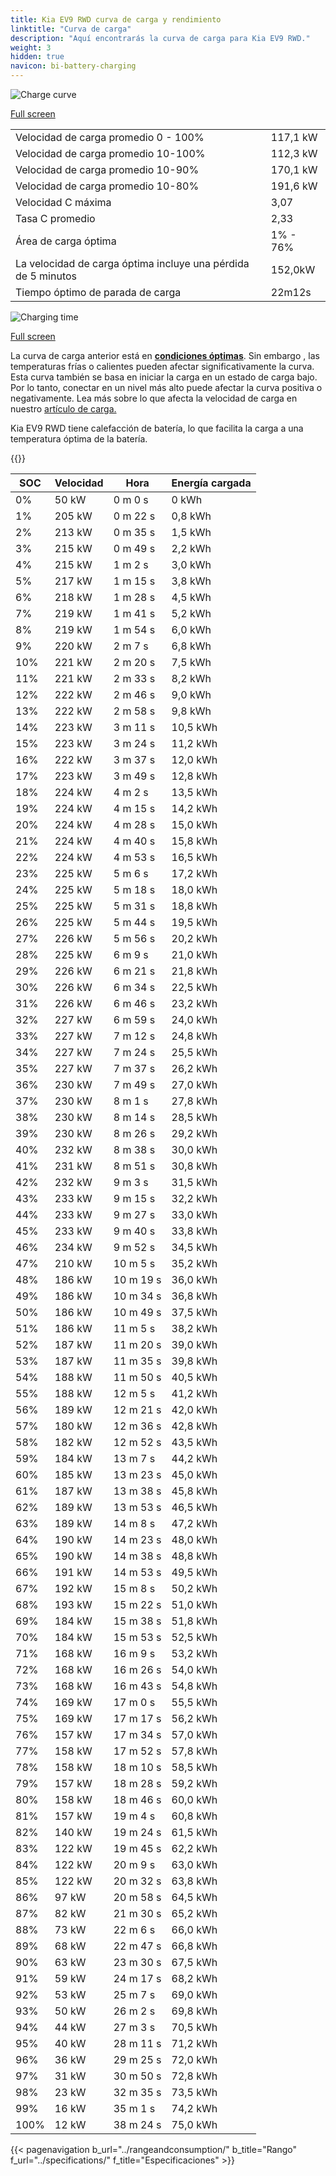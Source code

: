 ```yaml
---
title: Kia EV9 RWD curva de carga y rendimiento
linktitle: "Curva de carga"
description: "Aquí encontrarás la curva de carga para Kia EV9 RWD."
weight: 3
hidden: true
navicon: bi-battery-charging
---
```

<!-- markdownlint-disable MD033 -->
<img src="/images/models/kia/ev9/ev9_rwd/chargingcurve.svg" alt="Charge curve" class="img-fluid">

[Full screen](/images/models/kia/ev9/ev9_rwd/chargingcurve.svg)


<table class="table table-striped border">
<tbody>
<tr>
<td>Velocidad de carga promedio 0 - 100%</td><td>117,1 kW</td>
</tr>
<tr>
<td>Velocidad de carga promedio 10-100%</td><td>112,3 kW</td>
</tr>
<tr>
<td>Velocidad de carga promedio 10-90%</td><td>170,1 kW</td>
</tr>
<tr>
<td>Velocidad de carga promedio 10-80%</td><td>191,6 kW</td>
</tr>
<tr>
<td>Velocidad C máxima</td><td>3,07</td>
</tr>
<tr>
<td>Tasa C promedio</td><td>2,33</td>
</tr>
<tr>
<td>Área de carga óptima</td><td>1% - 76%</td>
</tr>
<tr>
<td>La velocidad de carga óptima incluye una pérdida de 5 minutos</td><td>152,0kW</td>
</tr>
<tr>
<td>Tiempo óptimo de parada de carga</td><td>22m12s</td>
</tr>
</tbody>
</table>
<img src="/images/models/kia/ev9/ev9_rwd/chargingtime.svg" alt="Charging time" class="img-fluid">

[Full screen](/images/models/kia/ev9/ev9_rwd/chargingtime.svg)


La curva de carga anterior está en **[condiciones óptimas](../../../../../technology/battery/charging/#temperatura)**. Sin embargo , las temperaturas frías o calientes pueden afectar significativamente la curva. Esta curva también se basa en iniciar la carga en un estado de carga bajo. Por lo tanto, conectar en un nivel más alto puede afectar la curva positiva o negativamente. Lea más sobre lo que afecta la velocidad de carga en nuestro [artículo de carga.](../../../../../technology/battery/charging/)


Kia EV9 RWD tiene calefacción de batería, lo que facilita la carga a una temperatura óptima de la batería.


{{<evkxdisplayaddarticle />}}
<table class="table table-striped border">
<thead>
<tr><th>SOC</th><th>Velocidad</th><th>Hora</th><th>Energía cargada</th></tr>
</thead>
<tbody>
<tr>
<td>0%</td><td>50 kW</td><td> 0 m 0 s </td><td>0 kWh </td>
</tr>
<tr>
<td>1%</td><td>205 kW</td><td> 0 m 22 s </td><td>0,8 kWh </td>
</tr>
<tr>
<td>2%</td><td>213 kW</td><td> 0 m 35 s </td><td>1,5 kWh </td>
</tr>
<tr>
<td>3%</td><td>215 kW</td><td> 0 m 49 s </td><td>2,2 kWh </td>
</tr>
<tr>
<td>4%</td><td>215 kW</td><td> 1 m 2 s </td><td>3,0 kWh </td>
</tr>
<tr>
<td>5%</td><td>217 kW</td><td> 1 m 15 s </td><td>3,8 kWh </td>
</tr>
<tr>
<td>6%</td><td>218 kW</td><td> 1 m 28 s </td><td>4,5 kWh </td>
</tr>
<tr>
<td>7%</td><td>219 kW</td><td> 1 m 41 s </td><td>5,2 kWh </td>
</tr>
<tr>
<td>8%</td><td>219 kW</td><td> 1 m 54 s </td><td>6,0 kWh </td>
</tr>
<tr>
<td>9%</td><td>220 kW</td><td> 2 m 7 s </td><td>6,8 kWh </td>
</tr>
<tr>
<td>10%</td><td>221 kW</td><td> 2 m 20 s </td><td>7,5 kWh </td>
</tr>
<tr>
<td>11%</td><td>221 kW</td><td> 2 m 33 s </td><td>8,2 kWh </td>
</tr>
<tr>
<td>12%</td><td>222 kW</td><td> 2 m 46 s </td><td>9,0 kWh </td>
</tr>
<tr>
<td>13%</td><td>222 kW</td><td> 2 m 58 s </td><td>9,8 kWh </td>
</tr>
<tr>
<td>14%</td><td>223 kW</td><td> 3 m 11 s </td><td>10,5 kWh </td>
</tr>
<tr>
<td>15%</td><td>223 kW</td><td> 3 m 24 s </td><td>11,2 kWh </td>
</tr>
<tr>
<td>16%</td><td>222 kW</td><td> 3 m 37 s </td><td>12,0 kWh </td>
</tr>
<tr>
<td>17%</td><td>223 kW</td><td> 3 m 49 s </td><td>12,8 kWh </td>
</tr>
<tr>
<td>18%</td><td>224 kW</td><td> 4 m 2 s </td><td>13,5 kWh </td>
</tr>
<tr>
<td>19%</td><td>224 kW</td><td> 4 m 15 s </td><td>14,2 kWh </td>
</tr>
<tr>
<td>20%</td><td>224 kW</td><td> 4 m 28 s </td><td>15,0 kWh </td>
</tr>
<tr>
<td>21%</td><td>224 kW</td><td> 4 m 40 s </td><td>15,8 kWh </td>
</tr>
<tr>
<td>22%</td><td>224 kW</td><td> 4 m 53 s </td><td>16,5 kWh </td>
</tr>
<tr>
<td>23%</td><td>225 kW</td><td> 5 m 6 s </td><td>17,2 kWh </td>
</tr>
<tr>
<td>24%</td><td>225 kW</td><td> 5 m 18 s </td><td>18,0 kWh </td>
</tr>
<tr>
<td>25%</td><td>225 kW</td><td> 5 m 31 s </td><td>18,8 kWh </td>
</tr>
<tr>
<td>26%</td><td>225 kW</td><td> 5 m 44 s </td><td>19,5 kWh </td>
</tr>
<tr>
<td>27%</td><td>226 kW</td><td> 5 m 56 s </td><td>20,2 kWh </td>
</tr>
<tr>
<td>28%</td><td>225 kW</td><td> 6 m 9 s </td><td>21,0 kWh </td>
</tr>
<tr>
<td>29%</td><td>226 kW</td><td> 6 m 21 s </td><td>21,8 kWh </td>
</tr>
<tr>
<td>30%</td><td>226 kW</td><td> 6 m 34 s </td><td>22,5 kWh </td>
</tr>
<tr>
<td>31%</td><td>226 kW</td><td> 6 m 46 s </td><td>23,2 kWh </td>
</tr>
<tr>
<td>32%</td><td>227 kW</td><td> 6 m 59 s </td><td>24,0 kWh </td>
</tr>
<tr>
<td>33%</td><td>227 kW</td><td> 7 m 12 s </td><td>24,8 kWh </td>
</tr>
<tr>
<td>34%</td><td>227 kW</td><td> 7 m 24 s </td><td>25,5 kWh </td>
</tr>
<tr>
<td>35%</td><td>227 kW</td><td> 7 m 37 s </td><td>26,2 kWh </td>
</tr>
<tr>
<td>36%</td><td>230 kW</td><td> 7 m 49 s </td><td>27,0 kWh </td>
</tr>
<tr>
<td>37%</td><td>230 kW</td><td> 8 m 1 s </td><td>27,8 kWh </td>
</tr>
<tr>
<td>38%</td><td>230 kW</td><td> 8 m 14 s </td><td>28,5 kWh </td>
</tr>
<tr>
<td>39%</td><td>230 kW</td><td> 8 m 26 s </td><td>29,2 kWh </td>
</tr>
<tr>
<td>40%</td><td>232 kW</td><td> 8 m 38 s </td><td>30,0 kWh </td>
</tr>
<tr>
<td>41%</td><td>231 kW</td><td> 8 m 51 s </td><td>30,8 kWh </td>
</tr>
<tr>
<td>42%</td><td>232 kW</td><td> 9 m 3 s </td><td>31,5 kWh </td>
</tr>
<tr>
<td>43%</td><td>233 kW</td><td> 9 m 15 s </td><td>32,2 kWh </td>
</tr>
<tr>
<td>44%</td><td>233 kW</td><td> 9 m 27 s </td><td>33,0 kWh </td>
</tr>
<tr>
<td>45%</td><td>233 kW</td><td> 9 m 40 s </td><td>33,8 kWh </td>
</tr>
<tr>
<td>46%</td><td>234 kW</td><td> 9 m 52 s </td><td>34,5 kWh </td>
</tr>
<tr>
<td>47%</td><td>210 kW</td><td> 10 m 5 s </td><td>35,2 kWh </td>
</tr>
<tr>
<td>48%</td><td>186 kW</td><td> 10 m 19 s </td><td>36,0 kWh </td>
</tr>
<tr>
<td>49%</td><td>186 kW</td><td> 10 m 34 s </td><td>36,8 kWh </td>
</tr>
<tr>
<td>50%</td><td>186 kW</td><td> 10 m 49 s </td><td>37,5 kWh </td>
</tr>
<tr>
<td>51%</td><td>186 kW</td><td> 11 m 5 s </td><td>38,2 kWh </td>
</tr>
<tr>
<td>52%</td><td>187 kW</td><td> 11 m 20 s </td><td>39,0 kWh </td>
</tr>
<tr>
<td>53%</td><td>187 kW</td><td> 11 m 35 s </td><td>39,8 kWh </td>
</tr>
<tr>
<td>54%</td><td>188 kW</td><td> 11 m 50 s </td><td>40,5 kWh </td>
</tr>
<tr>
<td>55%</td><td>188 kW</td><td> 12 m 5 s </td><td>41,2 kWh </td>
</tr>
<tr>
<td>56%</td><td>189 kW</td><td> 12 m 21 s </td><td>42,0 kWh </td>
</tr>
<tr>
<td>57%</td><td>180 kW</td><td> 12 m 36 s </td><td>42,8 kWh </td>
</tr>
<tr>
<td>58%</td><td>182 kW</td><td> 12 m 52 s </td><td>43,5 kWh </td>
</tr>
<tr>
<td>59%</td><td>184 kW</td><td> 13 m 7 s </td><td>44,2 kWh </td>
</tr>
<tr>
<td>60%</td><td>185 kW</td><td> 13 m 23 s </td><td>45,0 kWh </td>
</tr>
<tr>
<td>61%</td><td>187 kW</td><td> 13 m 38 s </td><td>45,8 kWh </td>
</tr>
<tr>
<td>62%</td><td>189 kW</td><td> 13 m 53 s </td><td>46,5 kWh </td>
</tr>
<tr>
<td>63%</td><td>189 kW</td><td> 14 m 8 s </td><td>47,2 kWh </td>
</tr>
<tr>
<td>64%</td><td>190 kW</td><td> 14 m 23 s </td><td>48,0 kWh </td>
</tr>
<tr>
<td>65%</td><td>190 kW</td><td> 14 m 38 s </td><td>48,8 kWh </td>
</tr>
<tr>
<td>66%</td><td>191 kW</td><td> 14 m 53 s </td><td>49,5 kWh </td>
</tr>
<tr>
<td>67%</td><td>192 kW</td><td> 15 m 8 s </td><td>50,2 kWh </td>
</tr>
<tr>
<td>68%</td><td>193 kW</td><td> 15 m 22 s </td><td>51,0 kWh </td>
</tr>
<tr>
<td>69%</td><td>184 kW</td><td> 15 m 38 s </td><td>51,8 kWh </td>
</tr>
<tr>
<td>70%</td><td>184 kW</td><td> 15 m 53 s </td><td>52,5 kWh </td>
</tr>
<tr>
<td>71%</td><td>168 kW</td><td> 16 m 9 s </td><td>53,2 kWh </td>
</tr>
<tr>
<td>72%</td><td>168 kW</td><td> 16 m 26 s </td><td>54,0 kWh </td>
</tr>
<tr>
<td>73%</td><td>168 kW</td><td> 16 m 43 s </td><td>54,8 kWh </td>
</tr>
<tr>
<td>74%</td><td>169 kW</td><td> 17 m 0 s </td><td>55,5 kWh </td>
</tr>
<tr>
<td>75%</td><td>169 kW</td><td> 17 m 17 s </td><td>56,2 kWh </td>
</tr>
<tr>
<td>76%</td><td>157 kW</td><td> 17 m 34 s </td><td>57,0 kWh </td>
</tr>
<tr>
<td>77%</td><td>158 kW</td><td> 17 m 52 s </td><td>57,8 kWh </td>
</tr>
<tr>
<td>78%</td><td>158 kW</td><td> 18 m 10 s </td><td>58,5 kWh </td>
</tr>
<tr>
<td>79%</td><td>157 kW</td><td> 18 m 28 s </td><td>59,2 kWh </td>
</tr>
<tr>
<td>80%</td><td>158 kW</td><td> 18 m 46 s </td><td>60,0 kWh </td>
</tr>
<tr>
<td>81%</td><td>157 kW</td><td> 19 m 4 s </td><td>60,8 kWh </td>
</tr>
<tr>
<td>82%</td><td>140 kW</td><td> 19 m 24 s </td><td>61,5 kWh </td>
</tr>
<tr>
<td>83%</td><td>122 kW</td><td> 19 m 45 s </td><td>62,2 kWh </td>
</tr>
<tr>
<td>84%</td><td>122 kW</td><td> 20 m 9 s </td><td>63,0 kWh </td>
</tr>
<tr>
<td>85%</td><td>122 kW</td><td> 20 m 32 s </td><td>63,8 kWh </td>
</tr>
<tr>
<td>86%</td><td>97 kW</td><td> 20 m 58 s </td><td>64,5 kWh </td>
</tr>
<tr>
<td>87%</td><td>82 kW</td><td> 21 m 30 s </td><td>65,2 kWh </td>
</tr>
<tr>
<td>88%</td><td>73 kW</td><td> 22 m 6 s </td><td>66,0 kWh </td>
</tr>
<tr>
<td>89%</td><td>68 kW</td><td> 22 m 47 s </td><td>66,8 kWh </td>
</tr>
<tr>
<td>90%</td><td>63 kW</td><td> 23 m 30 s </td><td>67,5 kWh </td>
</tr>
<tr>
<td>91%</td><td>59 kW</td><td> 24 m 17 s </td><td>68,2 kWh </td>
</tr>
<tr>
<td>92%</td><td>53 kW</td><td> 25 m 7 s </td><td>69,0 kWh </td>
</tr>
<tr>
<td>93%</td><td>50 kW</td><td> 26 m 2 s </td><td>69,8 kWh </td>
</tr>
<tr>
<td>94%</td><td>44 kW</td><td> 27 m 3 s </td><td>70,5 kWh </td>
</tr>
<tr>
<td>95%</td><td>40 kW</td><td> 28 m 11 s </td><td>71,2 kWh </td>
</tr>
<tr>
<td>96%</td><td>36 kW</td><td> 29 m 25 s </td><td>72,0 kWh </td>
</tr>
<tr>
<td>97%</td><td>31 kW</td><td> 30 m 50 s </td><td>72,8 kWh </td>
</tr>
<tr>
<td>98%</td><td>23 kW</td><td> 32 m 35 s </td><td>73,5 kWh </td>
</tr>
<tr>
<td>99%</td><td>16 kW</td><td> 35 m 1 s </td><td>74,2 kWh </td>
</tr>
<tr>
<td>100%</td><td>12 kW</td><td> 38 m 24 s </td><td>75,0 kWh </td>
</tr>
</tbody>
</table>


{{< pagenavigation b_url="../rangeandconsumption/" b_title="Rango" f_url="../specifications/" f_title="Especificaciones" >}}
